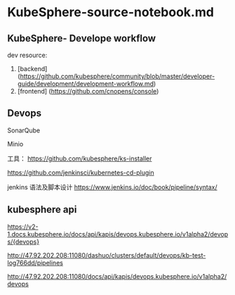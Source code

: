 # KubeSphere-source-notebook.md


## KubeSphere- Develope workflow 

dev resource:
1. [backend] (https://github.com/kubesphere/community/blob/master/developer-guide/development/development-workflow.md)
2. [frontend] (https://github.com/cnopens/console)





## Devops

SonarQube

Minio


工具：
https://github.com/kubesphere/ks-installer

https://github.com/jenkinsci/kubernetes-cd-plugin



jenkins 语法及脚本设计
https://www.jenkins.io/doc/book/pipeline/syntax/



kubesphere api
--------------------------------------------------------

https://v2-1.docs.kubesphere.io/docs/api/kapis/devops.kubesphere.io/v1alpha2/devops/{devops}


http://47.92.202.208:11080/dashuo/clusters/default/devops/kb-test-log766dd/pipelines

http://47.92.202.208:11080/docs/api/kapis/devops.kubesphere.io/v1alpha2/devops
